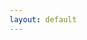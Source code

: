 ```yaml
---
layout: default
---
```



<script type="text/javascript">
	$.get(
       "http://lp.taobao.com/go/rgn/citydistrictdata.php"
      ,{}
      ,function(data,status,xhr){
        console.log(data);
        tnodes = data.nodes;

        $("#test_md").text(tnodes);
      }
      ,'jsonp'
  );
</script>

<div id="test_md" class="well"></div>


